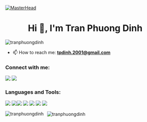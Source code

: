 
[![MasterHead](https://tranphuongdinh.github.io/dinhtran/images/cover.webp)](https://tranphuongdinh.github.io/dinhtran/)

<h1  align="center">Hi 👋, I'm Tran Phuong Dinh</h1>

<p  align="left"> <img  src="https://komarev.com/ghpvc/?username=tranphuongdinh&label=Profile%20views&color=129e00&style=plastic"  alt="tranphuongdinh" /> </p>  

- 📫 How to reach me: **tpdinh.2001@gmail.com**

<a href="https://icons8.com/icon/118501/facebook"></a>
<h3  align="left">Connect with me:</h3>
<p align="left"><a  href="https://www.facebook.com/tranphuongdinh.206/"  target="blank"><img src="https://img.icons8.com/nolan/64/facebook-new.png"/></a>&nbsp;<a  href="https://www.youtube.com/@tranphuongdinh.206"  target="blank"><img src="https://img.icons8.com/nolan/64/youtube-play.png"/></a>
</p>

<h3 align="left">Languages and Tools:</h3>

<p align="left"> <img src="https://img.icons8.com/color/48/000000/c-plus-plus-logo.png"/>
<img src="https://img.icons8.com/color/48/000000/html-5--v1.png"/><img src="https://img.icons8.com/color/48/000000/css3.png"/>
<img src="https://img.icons8.com/color/48/000000/javascript--v1.png"/>
<img src="https://img.icons8.com/color/48/000000/gitlab.png"/>
<img src="https://img.icons8.com/external-tal-revivo-color-tal-revivo/48/000000/external-react-a-javascript-library-for-building-user-interfaces-logo-color-tal-revivo.png"/>
<img src="https://img.icons8.com/external-tal-revivo-shadow-tal-revivo/48/000000/external-angular-a-typescript-based-open-source-web-application-framework-logo-shadow-tal-revivo.png"/>
</p>

<p>

<img align="left" src="https://github-readme-stats.vercel.app/api/top-langs?username=tranphuongdinh&show_icons=true&locale=en&layout=compact"  alt="tranphuongdinh" />

</p>

<p>&nbsp;
<img  align="center"  src="https://github-readme-stats.vercel.app/api?username=tranphuongdinh&show_icons=true&locale=en"  alt="tranphuongdinh" /></p>
